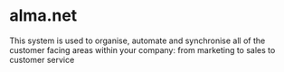 alma.net
========

This system is used to organise, automate and synchronise all of the customer facing areas within your company: from marketing to sales to customer service
